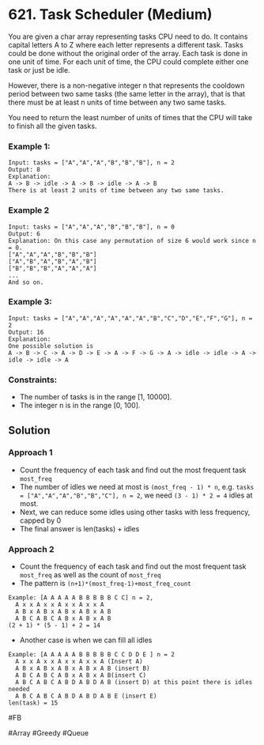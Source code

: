 # 621. Task Scheduler (Medium)

You are given a char array representing tasks CPU need to do. It contains capital letters A to Z where each letter represents a different task. Tasks could be done without the original order of the array. Each task is done in one unit of time. For each unit of time, the CPU could complete either one task or just be idle.

However, there is a non-negative integer n that represents the cooldown period between two same tasks (the same letter in the array), that is that there must be at least n units of time between any two same tasks.

You need to return the least number of units of times that the CPU will take to finish all the given tasks.

### Example 1:
```
Input: tasks = ["A","A","A","B","B","B"], n = 2
Output: 8
Explanation: 
A -> B -> idle -> A -> B -> idle -> A -> B
There is at least 2 units of time between any two same tasks.
```

### Example 2
```
Input: tasks = ["A","A","A","B","B","B"], n = 0
Output: 6
Explanation: On this case any permutation of size 6 would work since n = 0.
["A","A","A","B","B","B"]
["A","B","A","B","A","B"]
["B","B","B","A","A","A"]
...
And so on.
```

### Example 3:
```
Input: tasks = ["A","A","A","A","A","A","B","C","D","E","F","G"], n = 2
Output: 16
Explanation: 
One possible solution is
A -> B -> C -> A -> D -> E -> A -> F -> G -> A -> idle -> idle -> A -> idle -> idle -> A
```

### Constraints:
- The number of tasks is in the range [1, 10000].
- The integer n is in the range [0, 100].

## Solution
### Approach 1
- Count the frequency of each task and find out the most frequent task `most_freq`
- The number of idles we need at most is `(most_freq - 1) * n`, e.g. `tasks = ["A","A","A","B","B","C"], n = 2`, we need `(3 - 1) * 2 = 4` idles at most.
- Next, we can reduce some idles using other tasks with less frequency, capped by 0
- The final answer is len(tasks) + idles


### Approach 2
- Count the frequency of each task and find out the most frequent task `most_freq` as well as the count of `most_freq`
- The pattern is `(n+1)*(most_freq-1)+most_freq_count`
```
Example: [A A A A A B B B B B C C] n = 2,
  A x x A x x A x x A x x A
  A B x A B x A B x A B x A B
  A B C A B C A B x A B x A B
(2 + 1) * (5 - 1) + 2 = 14
```
- Another case is when we can fill all idles
```
Example: [A A A A A B B B B B C C D D E ] n = 2
  A x x A x x A x x A x x A (Insert A)
  A B x A B x A B x A B x A B (insert B)
  A B C A B C A B x A B x A B(insert C)
  A B C A B C A B D A B D A B (insert D) at this point there is idles needed
  A B C A B C A B D A B D A B E (insert E)
len(task) = 15
```

#FB

#Array #Greedy #Queue
